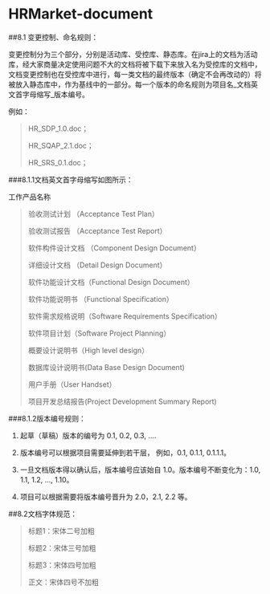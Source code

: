 # HRMarket-document

##8.1 变更控制、命名规则：

变更控制分为三个部分，分别是活动库、受控库、静态库。在jira上的文档为活动库，经大家商量决定使用问题不大的文档将被下载下来放入名为受控库的文档中，文档变更控制也在受控库中进行，每一类文档的最终版本（确定不会再改动的）将被放入静态库中，作为基线中的一部分。每一个版本的命名规则为项目名_文档英文首字母缩写_版本编号。

例如：

> HR\_SDP\_1.0.doc；
>
> HR\_SQAP\_2.1.doc；
>
> HR\_SRS\_0.1.doc；

###8.1.1文档英文首字母缩写如图所示：

工作产品名称

> 验收测试计划 （Acceptance Test Plan）
>
> 验收测试报告 （Acceptance Test Report）
>
> 软件构件设计文档 （Component Design Document）
>
> 详细设计文档 （Detail Design Document）
>
> 软件功能设计文档（Functional Design Document）
>
> 软件功能说明书 （Functional Specification）
>
> 软件需求规格说明（Software Requirements Specification）
>
> 软件项目计划（Software Project Planning）
>
> 概要设计说明书（High level design）
>
> 数据库设计说明书(Data Base Design Document)
>
> 用户手册（User Handset）
>
> 项目开发总结报告(Project Development Summary Report)

###8.1.2版本编号规则：

1. 起草（草稿）版本的编号为 0.1, 0.2, 0.3, ....

2. 版本编号可以根据项目需要延伸到若干层， 例如，0.1, 0.1.1, 0.1.1.1。

3. 一旦文档版本得以确认后，版本编号应该始自 1.0。版本编号不断变化为：1.0, 1.1, 1.2, ..., 1.10。

4. 项目可以根据需要将版本编号晋升为 2.0，2.1, 2.2 等。

##8.2文档字体规范：

> 标题1：宋体二号加粗
> 
> 标题2：宋体三号加粗
> 
> 标题3：宋体四号加粗
> 
> 正文：宋体四号不加粗
